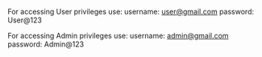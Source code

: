 For accessing User privileges use:
username: user@gmail.com
password: User@123

For accessing Admin privileges use:
username: admin@gmail.com
password: Admin@123


